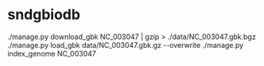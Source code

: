 # sndgbiodb
./manage.py download_gbk NC_003047 | gzip > ./data/NC_003047.gbk.bgz
./manage.py load_gbk data/NC_003047.gbk.gz  --overwrite
./manage.py index_genome NC_003047
